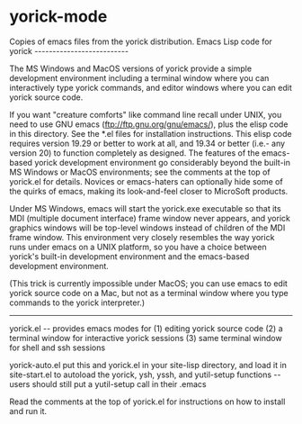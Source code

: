 # yorick-mode
Copies of emacs files from the yorick distribution.
                      Emacs Lisp code for yorick
                      --------------------------

The MS Windows and MacOS versions of yorick provide a simple
development environment including a terminal window where you can
interactively type yorick commands, and editor windows where you can
edit yorick source code.

If you want "creature comforts" like command line recall under UNIX,
you need to use GNU emacs (ftp://ftp.gnu.org/gnu/emacs/), plus the
elisp code in this directory.  See the *.el files for installation
instructions.  This elisp code requires version 19.29 or better to
work at all, and 19.34 or better (i.e.- any version 20) to function
completely as designed.  The features of the emacs-based yorick
development environment go considerably beyond the built-in MS Windows
or MacOS environments; see the comments at the top of yorick.el for
details.  Novices or emacs-haters can optionally hide some of the
quirks of emacs, making its look-and-feel closer to MicroSoft
products.

Under MS Windows, emacs will start the yorick.exe executable so that
its MDI (multiple document interface) frame window never appears, and
yorick graphics windows will be top-level windows instead of children
of the MDI frame window.  This environment very closely resembles the
way yorick runs under emacs on a UNIX platform, so you have a choice
between yorick's built-in development environment and the emacs-based
development environment.

(This trick is currently impossible under MacOS; you can use emacs to
edit yorick source code on a Mac, but not as a terminal window where
you type commands to the yorick interpreter.)

------------------------------------------------------------------------

yorick.el  -- provides emacs modes for
              (1) editing yorick source code
              (2) a terminal window for interactive yorick sessions
              (3) same terminal window for shell and ssh sessions

yorick-auto.el
   put this and yorick.el in your site-lisp directory,
   and load it in site-start.el to autoload the yorick, ysh, yssh,
   and yutil-setup functions
   -- users should still put a yutil-setup call in their .emacs

Read the comments at the top of yorick.el for instructions on how to
install and run it.
